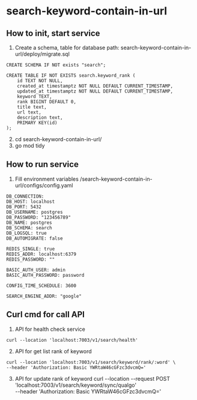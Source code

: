 # search-keyword-contain-in-url

## How to init, start service
1. Create a schema, table for database
path: search-keyword-contain-in-url/deploy/migrate.sql
```
CREATE SCHEMA IF NOT exists "search";

CREATE TABLE IF NOT EXISTS search.keyword_rank ( 
	id TEXT NOT NULL,
	created_at timestamptz NOT NULL DEFAULT CURRENT_TIMESTAMP,
	updated_at timestamptz NOT NULL DEFAULT CURRENT_TIMESTAMP,
	keyword TEXT,
	rank BIGINT DEFAULT 0,
	title text,
	url text,
	description text,
	PRIMARY KEY(id)
);
```
2. cd search-keyword-contain-in-url/ 
3. go mod tidy

## How to run service
1. Fill environment variables
/search-keyword-contain-in-url/configs/config.yaml
```
DB_CONNECTION:
DB_HOST: localhost
DB_PORT: 5432
DB_USERNAME: postgres
DB_PASSWORD: "123456789"
DB_NAME: postgres
DB_SCHEMA: search
DB_LOGSQL: true
DB_AUTOMIGRATE: false

REDIS_SINGLE: true
REDIS_ADDR: localhost:6379
REDIS_PASSWORD: ""

BASIC_AUTH_USER: admin
BASIC_AUTH_PASSWORD: password

CONFIG_TIME_SCHEDULE: 3600

SEARCH_ENGINE_ADDR: "google"
```


## Curl cmd for call API
1. API for health check service
```
curl --location 'localhost:7003/v1/search/health'
```

2. API for get list rank of keyword
```
curl --location 'localhost:7003/v1/search/keyword/rank/:word' \
--header 'Authorization: Basic YWRtaW46cGFzc3dvcmQ='
```

3. API for update rank of keyword
curl --location --request POST 'localhost:7003/v1/search/keyword/sync/qualgo' \
--header 'Authorization: Basic YWRtaW46cGFzc3dvcmQ='